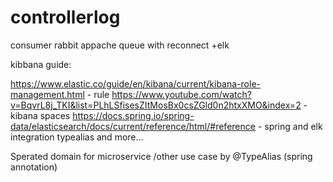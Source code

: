 # controllerlog
consumer rabbit appache queue with reconnect +elk


kibbana guide:

https://www.elastic.co/guide/en/kibana/current/kibana-role-management.html - rule
https://www.youtube.com/watch?v=BqvrL8j_TKI&list=PLhLSfisesZItMosBx0csZGld0n2htxXMO&index=2 - kibana spaces
https://docs.spring.io/spring-data/elasticsearch/docs/current/reference/html/#reference - spring and elk integration typealias and more...

Sperated domain for microservice /other use case by @TypeAlias (spring annotation)
